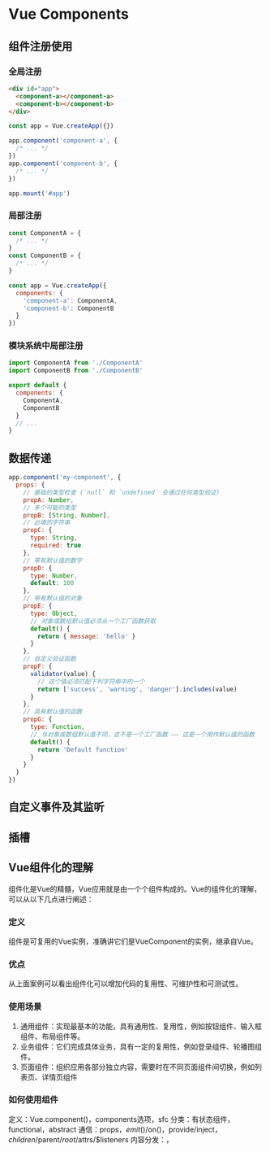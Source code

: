 # Vue Components

## 组件注册使用

### 全局注册

```html
<div id="app">
  <component-a></component-a>
  <component-b></component-b>
</div>
```

```js
const app = Vue.createApp({})

app.component('component-a', {
  /* ... */
})
app.component('component-b', {
  /* ... */
})

app.mount('#app')
```

### 局部注册

```js
const ComponentA = {
  /* ... */
}
const ComponentB = {
  /* ... */
}

const app = Vue.createApp({
  components: {
    'component-a': ComponentA,
    'component-b': ComponentB
  }
})
```

### 模块系统中局部注册

```js
import ComponentA from './ComponentA'
import ComponentB from './ComponentB'

export default {
  components: {
    ComponentA,
    ComponentB
  }
  // ...
}
```

## 数据传递

```js
app.component('my-component', {
  props: {
    // 基础的类型检查 (`null` 和 `undefined` 会通过任何类型验证)
    propA: Number,
    // 多个可能的类型
    propB: [String, Number],
    // 必填的字符串
    propC: {
      type: String,
      required: true
    },
    // 带有默认值的数字
    propD: {
      type: Number,
      default: 100
    },
    // 带有默认值的对象
    propE: {
      type: Object,
      // 对象或数组默认值必须从一个工厂函数获取
      default() {
        return { message: 'hello' }
      }
    },
    // 自定义验证函数
    propF: {
      validator(value) {
        // 这个值必须匹配下列字符串中的一个
        return ['success', 'warning', 'danger'].includes(value)
      }
    },
    // 具有默认值的函数
    propG: {
      type: Function,
      // 与对象或数组默认值不同，这不是一个工厂函数 —— 这是一个用作默认值的函数
      default() {
        return 'Default function'
      }
    }
  }
})
```

## 自定义事件及其监听

## 插槽

## Vue组件化的理解

组件化是Vue的精髓，Vue应用就是由一个个组件构成的。Vue的组件化的理解，可以从以下几点进行阐述：

### 定义

组件是可复用的Vue实例，准确讲它们是VueComponent的实例，继承自Vue。

### 优点

从上面案例可以看出组件化可以增加代码的复用性、可维护性和可测试性。

### 使用场景

1. 通用组件：实现最基本的功能，具有通用性、复用性，例如按钮组件、输入框组件、布局组件等。
2. 业务组件：它们完成具体业务，具有一定的复用性，例如登录组件、轮播图组件。
3. 页面组件：组织应用各部分独立内容，需要时在不同页面组件间切换，例如列表页、详情页组件

### 如何使用组件

定义：Vue.component()，components选项，sfc
分类：有状态组件，functional，abstract
通信：props，$emit()/$on()，provide/inject，$children/$parent/$root/$attrs/$listeners
内容分发：<slot>，<template>，v-slot
使用及优化：is，keep-alive，异步组件

### 组件的本质

vue中的组件经历如下过程
组件配置 => VueComponent实例 => render() => Virtual DOM => DOM
所以组件的本质是产生虚拟DOM
